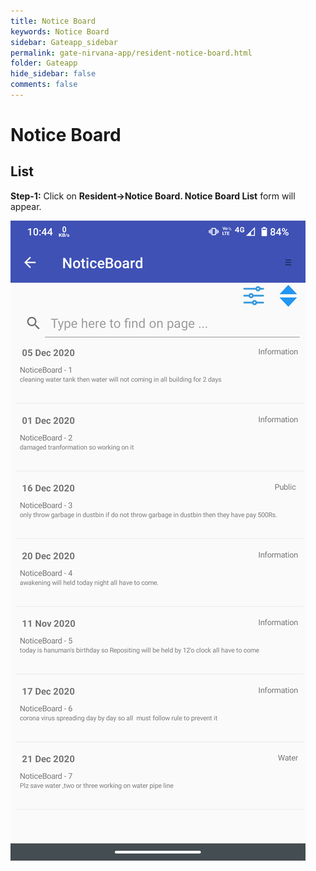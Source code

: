 ```yaml
---
title: Notice Board
keywords: Notice Board
sidebar: Gateapp_sidebar
permalink: gate-nirvana-app/resident-notice-board.html
folder: Gateapp
hide_sidebar: false
comments: false
---
```


# Notice Board

## List

**Step-1:**  Click on **Resident->Notice Board. Notice Board List** form will appear.

![](/images/Resident-Notice-Board-List.png)
